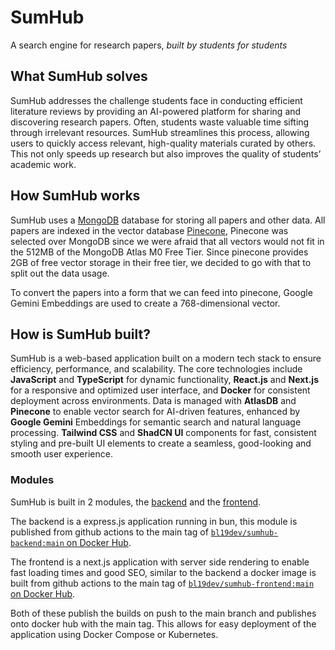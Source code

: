 # SumHub

A search engine for research papers, _built by students for students_

## What SumHub solves
SumHub addresses the challenge students face in conducting efficient literature reviews by providing an AI-powered platform for sharing and discovering research papers. 
Often, students waste valuable time sifting through irrelevant resources. SumHub streamlines this process, allowing users to quickly access relevant, high-quality materials curated by others. This not only speeds up research but also improves the quality of students’ academic work.

## How SumHub works

SumHub uses a [MongoDB](https://www.mongodb.com/products/platform/atlas-database) database for storing all papers and other data. All papers are indexed in the vector database [Pinecone](https://www.pinecone.io/product/), Pinecone was selected over MongoDB since we were afraid that all vectors would not fit in the 512MB of the MongoDB Atlas M0 Free Tier. Since pinecone provides 2GB of free vector storage in their free tier, we decided to go with that to split out the data usage.

To convert the papers into a form that we can feed into pinecone, Google Gemini Embeddings are used to create a 768-dimensional vector.

## How is SumHub built?

SumHub is a web-based application built on a modern tech stack to ensure efficiency, performance, and scalability. The core technologies include **JavaScript** and **TypeScript** for dynamic functionality, **React.js** and **Next.js** for a responsive and optimized user interface, and **Docker** for consistent deployment across environments. Data is managed with **AtlasDB** and **Pinecone** to enable vector search for AI-driven features, enhanced by **Google Gemini** Embeddings for semantic search and natural language processing. **Tailwind CSS** and **ShadCN UI** components for fast, consistent styling and pre-built UI elements to create a seamless, good-looking and smooth user experience.

### Modules
SumHub is built in 2 modules, the [backend](https://github.com/BL19/SumHub/tree/main/backend) and the [frontend](https://github.com/BL19/SumHub/tree/main/frontend/sumhub).

The backend is a express.js application running in bun, this module is published from github actions to the main tag of [`bl19dev/sumhub-backend:main` on Docker Hub](https://hub.docker.com/repository/docker/bl19dev/sumhub-backend).

The frontend is a next.js application with server side rendering to enable fast loading times and good SEO, similar to the backend a docker image is built from github actions to the main tag of [`bl19dev/sumhub-frontend:main` on Docker Hub](https://hub.docker.com/repository/docker/bl19dev/sumhub-frontend/general).

Both of these publish the builds on push to the main branch and publishes onto docker hub with the main tag. This allows for easy deployment of the application using Docker Compose or Kubernetes.
